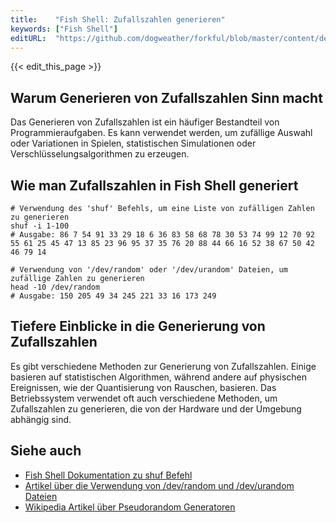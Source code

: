 ```yaml
---
title:    "Fish Shell: Zufallszahlen generieren"
keywords: ["Fish Shell"]
editURL:  "https://github.com/dogweather/forkful/blob/master/content/de/fish-shell/generating-random-numbers.md"
---
```


{{< edit_this_page >}}

## Warum Generieren von Zufallszahlen Sinn macht

Das Generieren von Zufallszahlen ist ein häufiger Bestandteil von Programmieraufgaben. Es kann verwendet werden, um zufällige Auswahl oder Variationen in Spielen, statistischen Simulationen oder Verschlüsselungsalgorithmen zu erzeugen.

## Wie man Zufallszahlen in Fish Shell generiert

```Fish Shell
# Verwendung des 'shuf' Befehls, um eine Liste von zufälligen Zahlen zu generieren
shuf -i 1-100
# Ausgabe: 86 7 54 91 33 29 18 6 36 83 58 68 78 30 53 74 99 12 70 92 55 61 25 45 47 13 85 23 96 95 37 35 76 20 88 44 66 16 52 38 67 50 42 46 79 14 
```

```Fish Shell
# Verwendung von '/dev/random' oder '/dev/urandom' Dateien, um zufällige Zahlen zu generieren
head -10 /dev/random
# Ausgabe: 150 205 49 34 245 221 33 16 173 249
```

## Tiefere Einblicke in die Generierung von Zufallszahlen

Es gibt verschiedene Methoden zur Generierung von Zufallszahlen. Einige basieren auf statistischen Algorithmen, während andere auf physischen Ereignissen, wie der Quantisierung von Rauschen, basieren. Das Betriebssystem verwendet oft auch verschiedene Methoden, um Zufallszahlen zu generieren, die von der Hardware und der Umgebung abhängig sind.

## Siehe auch

- [Fish Shell Dokumentation zu shuf Befehl](https://fishshell.com/docs/current/cmds/shuf.html)
- [Artikel über die Verwendung von /dev/random und /dev/urandom Dateien](https://www.gnu.org/software/coreutils/manual/html_node/dev_002frandom.html)
- [Wikipedia Artikel über Pseudorandom Generatoren](https://de.wikipedia.org/wiki/Pseudorandom_number_generator)